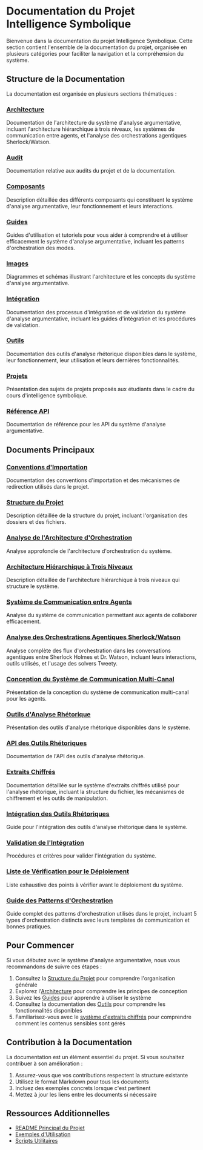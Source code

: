 # Documentation du Projet Intelligence Symbolique

Bienvenue dans la documentation du projet Intelligence Symbolique. Cette section contient l'ensemble de la documentation du projet, organisée en plusieurs catégories pour faciliter la navigation et la compréhension du système.

## Structure de la Documentation

La documentation est organisée en plusieurs sections thématiques :

### [Architecture](./architecture/README.md)
Documentation de l'architecture du système d'analyse argumentative, incluant l'architecture hiérarchique à trois niveaux, les systèmes de communication entre agents, et l'analyse des orchestrations agentiques Sherlock/Watson.

### [Audit](./audit/README.md)
Documentation relative aux audits du projet et de la documentation.

### [Composants](./composants/README.md)
Description détaillée des différents composants qui constituent le système d'analyse argumentative, leur fonctionnement et leurs interactions.

### [Guides](./guides/README.md)
Guides d'utilisation et tutoriels pour vous aider à comprendre et à utiliser efficacement le système d'analyse argumentative, incluant les patterns d'orchestration des modes.

<!-- TODO: Le fichier docs/images/README.md est actuellement vide. Évaluer s'il doit être peuplé (par ex. avec une liste/catégorisation des images) ou si le lien dans cette section devrait pointer directement vers le dossier ./images/ ou si l'entrée "Images" devrait être supprimée si ce dossier n'est pas destiné à être navigué via un README. -->
### [Images](./images/README.md)
Diagrammes et schémas illustrant l'architecture et les concepts du système d'analyse argumentative.

### [Intégration](./integration/README.md)
Documentation des processus d'intégration et de validation du système d'analyse argumentative, incluant les guides d'intégration et les procédures de validation.

<!-- TODO: Vérifier la distinction et la pertinence des contenus entre le répertoire [Outils](./outils/README.md) (documentation détaillée, fonctionnement, utilisation) et le document [Outils d'Analyse Rhétorique](./outils_analyse_rhetorique.md) (présentation). S'assurer que les titres et descriptions reflètent clairement cette distinction et qu'il n'y a pas de chevauchement excessif. -->
### [Outils](./outils/README.md)
Documentation des outils d'analyse rhétorique disponibles dans le système, leur fonctionnement, leur utilisation et leurs dernières fonctionnalités.

### [Projets](./projets/README.md)
Présentation des sujets de projets proposés aux étudiants dans le cadre du cours d'intelligence symbolique.

### [Référence API](./reference/README.md)
Documentation de référence pour les API du système d'analyse argumentative.

## Documents Principaux

### [Conventions d'Importation](./conventions_importation.md)
Documentation des conventions d'importation et des mécanismes de redirection utilisés dans le projet.

### [Structure du Projet](./structure_projet.md)
Description détaillée de la structure du projet, incluant l'organisation des dossiers et des fichiers.

### [Analyse de l'Architecture d'Orchestration](./analyse_architecture_orchestration.md)
Analyse approfondie de l'architecture d'orchestration du système.

### [Architecture Hiérarchique à Trois Niveaux](./architecture_hierarchique_trois_niveaux.md)
Description détaillée de l'architecture hiérarchique à trois niveaux qui structure le système.

### [Système de Communication entre Agents](./architecture/communication_agents.md)
Analyse du système de communication permettant aux agents de collaborer efficacement.

### [Analyse des Orchestrations Agentiques Sherlock/Watson](./architecture/analyse_orchestrations_sherlock_watson.md)
Analyse complète des flux d'orchestration dans les conversations agentiques entre Sherlock Holmes et Dr. Watson, incluant leurs interactions, outils utilisés, et l'usage des solvers Tweety.

### [Conception du Système de Communication Multi-Canal](./conception_systeme_communication_multi_canal.md)
Présentation de la conception du système de communication multi-canal pour les agents.

### [Outils d'Analyse Rhétorique](./outils_analyse_rhetorique.md)
Présentation des outils d'analyse rhétorique disponibles dans le système.

### [API des Outils Rhétoriques](./api_outils_rhetorique.md)
Documentation de l'API des outils d'analyse rhétorique.

### [Extraits Chiffrés](./extraits_chiffres.md)
Documentation détaillée sur le système d'extraits chiffrés utilisé pour l'analyse rhétorique, incluant la structure du fichier, les mécanismes de chiffrement et les outils de manipulation.

### [Intégration des Outils Rhétoriques](./integration_outils_rhetorique.md)
Guide pour l'intégration des outils d'analyse rhétorique dans le système.

### [Validation de l'Intégration](./validation_integration.md)
Procédures et critères pour valider l'intégration du système.

### [Liste de Vérification pour le Déploiement](./liste_verification_deploiement.md)
Liste exhaustive des points à vérifier avant le déploiement du système.

### [Guide des Patterns d'Orchestration](./guides/GUIDE_PATTERNS_ORCHESTRATION_MODES.md)
Guide complet des patterns d'orchestration utilisés dans le projet, incluant 5 types d'orchestration distincts avec leurs templates de communication et bonnes pratiques.

## Pour Commencer

Si vous débutez avec le système d'analyse argumentative, nous vous recommandons de suivre ces étapes :

1. Consultez la [Structure du Projet](./structure_projet.md) pour comprendre l'organisation générale
2. Explorez l'[Architecture](./architecture/README.md) pour comprendre les principes de conception
3. Suivez les [Guides](./guides/README.md) pour apprendre à utiliser le système
4. Consultez la documentation des [Outils](./outils/README.md) pour comprendre les fonctionnalités disponibles
5. Familiarisez-vous avec le [système d'extraits chiffrés](./extraits_chiffres.md) pour comprendre comment les contenus sensibles sont gérés

## Contribution à la Documentation

La documentation est un élément essentiel du projet. Si vous souhaitez contribuer à son amélioration :

1. Assurez-vous que vos contributions respectent la structure existante
2. Utilisez le format Markdown pour tous les documents
3. Incluez des exemples concrets lorsque c'est pertinent
4. Mettez à jour les liens entre les documents si nécessaire

## Ressources Additionnelles

- [README Principal du Projet](../README.md)
- [Exemples d'Utilisation](../examples/README.md)
- [Scripts Utilitaires](../scripts/README.md)
